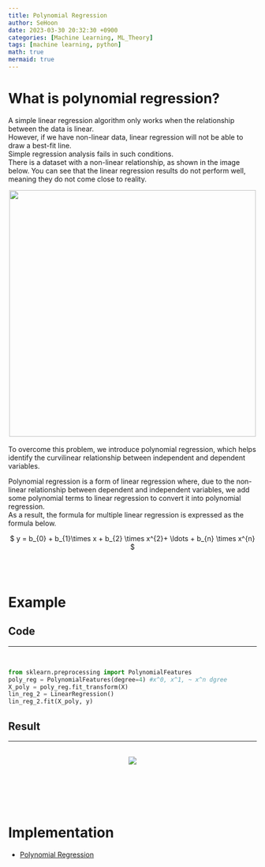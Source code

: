 ```yaml
---
title: Polynomial Regression
author: SeHoon
date: 2023-03-30 20:32:30 +0900
categories: [Machine Learning, ML_Theory]
tags: [machine learning, python]
math: true
mermaid: true
---
```


# What is polynomial regression?<br>

A simple linear regression algorithm only works when the relationship between the data is linear.<br>
However, if we have non-linear data, linear regression will not be able to draw a best-fit line.<br>
Simple regression analysis fails in such conditions.<br>
There is a dataset with a non-linear relationship, as shown in the image below. You can see that the linear regression results do not perform well, meaning they do not come close to reality. <br>
<center>
<img src="https://user-images.githubusercontent.com/28240052/229110371-52985448-6044-4e6a-8d83-3d9728c417d9.png" width=500>
</center>
<br>
To overcome this problem, we introduce polynomial regression, which helps identify the curvilinear relationship between independent and dependent variables.<br>

Polynomial regression is a form of linear regression where, due to the non-linear relationship between dependent and independent variables, we add some polynomial terms to linear regression to convert it into polynomial regression.<br>
As a result, the formula for multiple linear regression is expressed as the formula below.<br>
<center>

$ y = b_{0} + b_{1}\times x + b_{2} \times x^{2}+ \ldots + b_{n} \times x^{n} $

</center>
<br><br>

# Example

## Code
---
<br>

```py
from sklearn.preprocessing import PolynomialFeatures
poly_reg = PolynomialFeatures(degree=4) #x^0, x^1, ~ x^n dgree
X_poly = poly_reg.fit_transform(X)
lin_reg_2 = LinearRegression()
lin_reg_2.fit(X_poly, y)
```

## Result
---
<br>
<center>
<img src="https://user-images.githubusercontent.com/28240052/229107607-87fd872e-6551-4a22-a355-6892e8b8c13b.png">
</center>

<br><br><br><br>

# Implementation

+ [Polynomial Regression](https://github.com/csh970605/Machine-LearningA-Z/tree/main/Part%202%20-%20Regression/Section%206%20-%20Polynomial%20Regression/Python)